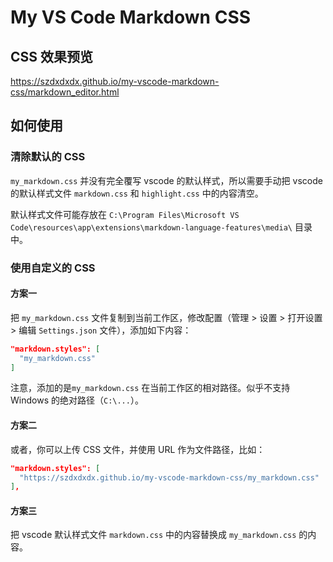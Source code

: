 # My VS Code Markdown CSS

## CSS 效果预览

https://szdxdxdx.github.io/my-vscode-markdown-css/markdown_editor.html

## 如何使用

### 清除默认的 CSS

`my_markdown.css` 并没有完全覆写 vscode 的默认样式，所以需要手动把 vscode 的默认样式文件 `markdown.css` 和 `highlight.css` 中的内容清空。

默认样式文件可能存放在 `C:\Program Files\Microsoft VS Code\resources\app\extensions\markdown-language-features\media\` 目录中。

### 使用自定义的 CSS

#### 方案一

把 `my_markdown.css` 文件复制到当前工作区，修改配置（管理 > 设置 > 打开设置 > 编辑 `Settings.json` 文件），添加如下内容：

```json
"markdown.styles": [
  "my_markdown.css"
]
```

注意，添加的是`my_markdown.css` 在当前工作区的相对路径。似乎不支持 Windows 的绝对路径（`C:\...`）。

#### 方案二

或者，你可以上传 CSS 文件，并使用 URL 作为文件路径，比如：

```json
"markdown.styles": [
  "https://szdxdxdx.github.io/my-vscode-markdown-css/my_markdown.css"
],
```

#### 方案三

把 vscode 默认样式文件 `markdown.css` 中的内容替换成 `my_markdown.css` 的内容。

